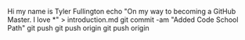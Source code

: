 Hi my name is Tyler Fullington
echo "On my way to becoming a GitHub Master. I love *" > introduction.md
git commit -am "Added Code School Path"
git push
git push origin
git push origin
